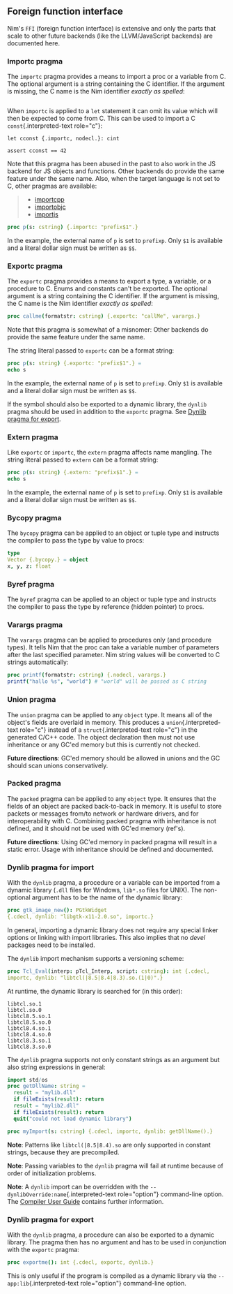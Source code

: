 ## Foreign function interface

Nim\'s `FFI` (foreign function interface)
is extensive and only the parts that scale to other future backends
(like the LLVM/JavaScript backends) are documented here.

### Importc pragma

The `importc` pragma provides a means to import a proc or a variable
from C. The optional argument is a string containing the C identifier.
If the argument is missing, the C name is the Nim identifier *exactly as
spelled*:

``` proc printf(formatstr: cstring) {.header: "<stdio.h>", importc: "printf", varargs.}
```

When `importc` is applied to a `let` statement it can omit its value
which will then be expected to come from C. This can be used to import a
C `const`{.interpreted-text role="c"}:

``` {.emit: "const int cconst = 42;".}
let cconst {.importc, nodecl.}: cint

assert cconst == 42
```

Note that this pragma has been abused in the past to also work in the JS
backend for JS objects and functions. Other backends do provide the same
feature under the same name. Also, when the target language is not set
to C, other pragmas are available:

> -   [importcpp](manual.html#implementation-specific-pragmas-importcpp-pragma)
> -   [importobjc](manual.html#implementation-specific-pragmas-importobjc-pragma)
> -   [importjs](manual.html#implementation-specific-pragmas-importjs-pragma)

``` Nim
proc p(s: cstring) {.importc: "prefix$1".}
```

In the example, the external name of `p` is set to `prefixp`. Only `$1`
is available and a literal dollar sign must be written as `$$`.

### Exportc pragma

The `exportc` pragma provides a means to export a type, a variable, or a
procedure to C. Enums and constants can\'t be exported. The optional
argument is a string containing the C identifier. If the argument is
missing, the C name is the Nim identifier *exactly as spelled*:

``` Nim
proc callme(formatstr: cstring) {.exportc: "callMe", varargs.}
```

Note that this pragma is somewhat of a misnomer: Other backends do
provide the same feature under the same name.

The string literal passed to `exportc` can be a format string:

``` Nim
proc p(s: string) {.exportc: "prefix$1".} =
echo s
```

In the example, the external name of `p` is set to `prefixp`. Only `$1`
is available and a literal dollar sign must be written as `$$`.

If the symbol should also be exported to a dynamic library, the `dynlib`
pragma should be used in addition to the `exportc` pragma. See [Dynlib
pragma for
export](#foreign-function-interface-dynlib-pragma-for-export).

### Extern pragma

Like `exportc` or `importc`, the `extern` pragma affects name mangling.
The string literal passed to `extern` can be a format string:

``` Nim
proc p(s: string) {.extern: "prefix$1".} =
echo s
```

In the example, the external name of `p` is set to `prefixp`. Only `$1`
is available and a literal dollar sign must be written as `$$`.

### Bycopy pragma

The `bycopy` pragma can be applied to an object or tuple type and
instructs the compiler to pass the type by value to procs:

``` nim
type
Vector {.bycopy.} = object
x, y, z: float
```

### Byref pragma

The `byref` pragma can be applied to an object or tuple type and
instructs the compiler to pass the type by reference (hidden pointer) to
procs.

### Varargs pragma

The `varargs` pragma can be applied to procedures only (and procedure
types). It tells Nim that the proc can take a variable number of
parameters after the last specified parameter. Nim string values will be
converted to C strings automatically:

``` Nim
proc printf(formatstr: cstring) {.nodecl, varargs.}
printf("hallo %s", "world") # "world" will be passed as C string
```

### Union pragma

The `union` pragma can be applied to any `object` type. It means all of
the object\'s fields are overlaid in memory. This produces a
`union`{.interpreted-text role="c"} instead of a
`struct`{.interpreted-text role="c"} in the generated C/C++ code. The
object declaration then must not use inheritance or any GC\'ed memory
but this is currently not checked.

**Future directions**: GC\'ed memory should be allowed in unions and the
GC should scan unions conservatively.

### Packed pragma

The `packed` pragma can be applied to any `object` type. It ensures that
the fields of an object are packed back-to-back in memory. It is useful
to store packets or messages from/to network or hardware drivers, and
for interoperability with C. Combining packed pragma with inheritance is
not defined, and it should not be used with GC\'ed memory (ref\'s).

**Future directions**: Using GC\'ed memory in packed pragma will result
in a static error. Usage with inheritance should be defined and
documented.

### Dynlib pragma for import

With the `dynlib` pragma, a procedure or a variable can be imported from
a dynamic library (`.dll` files for Windows, `lib*.so` files for UNIX).
The non-optional argument has to be the name of the dynamic library:

``` Nim
proc gtk_image_new(): PGtkWidget
{.cdecl, dynlib: "libgtk-x11-2.0.so", importc.}
```

In general, importing a dynamic library does not require any special
linker options or linking with import libraries. This also implies that
no *devel* packages need to be installed.

The `dynlib` import mechanism supports a versioning scheme:

``` nim
proc Tcl_Eval(interp: pTcl_Interp, script: cstring): int {.cdecl,
importc, dynlib: "libtcl(|8.5|8.4|8.3).so.(1|0)".}
```

At runtime, the dynamic library is searched for (in this order):

    libtcl.so.1
    libtcl.so.0
    libtcl8.5.so.1
    libtcl8.5.so.0
    libtcl8.4.so.1
    libtcl8.4.so.0
    libtcl8.3.so.1
    libtcl8.3.so.0

The `dynlib` pragma supports not only constant strings as an argument
but also string expressions in general:

``` nim
import std/os
proc getDllName: string =
  result = "mylib.dll"
  if fileExists(result): return
  result = "mylib2.dll"
  if fileExists(result): return
  quit("could not load dynamic library")

proc myImport(s: cstring) {.cdecl, importc, dynlib: getDllName().}
```

**Note**: Patterns like `libtcl(|8.5|8.4).so` are only supported in
constant strings, because they are precompiled.

**Note**: Passing variables to the `dynlib` pragma will fail at runtime
because of order of initialization problems.

**Note**: A `dynlib` import can be overridden with the
`--dynlibOverride:name`{.interpreted-text role="option"} command-line
option. The [Compiler User Guide](nimc.html) contains further
information.

### Dynlib pragma for export

With the `dynlib` pragma, a procedure can also be exported to a dynamic
library. The pragma then has no argument and has to be used in
conjunction with the `exportc` pragma:

``` Nim
proc exportme(): int {.cdecl, exportc, dynlib.}
```

This is only useful if the program is compiled as a dynamic library via
the `--app:lib`{.interpreted-text role="option"} command-line option.


